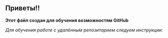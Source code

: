 ## Приветы!!

**Этот файл создан для обучения возможностям GitHub** 

_Для обучения работе с удалённым репозитарием следуем инструкции:_